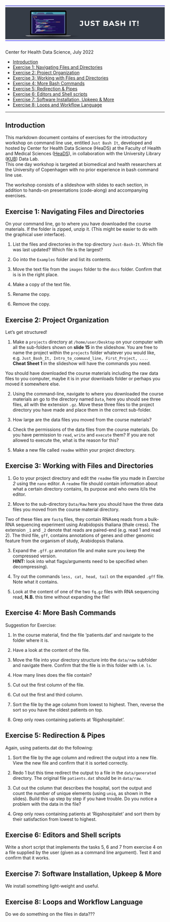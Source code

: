 ![](BashFigure1.jpeg)
================
Center for Health Data Science, July 2022

-   [Introduction](#introduction)
-   [Exercise 1: Navigating Files and
    Directories](#exercise-1-navigating-files-and-directories)
-   [Exercise 2: Project Organization](#exercise-2-project-organization)
-   [Exercise 3: Working with Files and
    Directories](#exercise-3-working-with-files-and-directories)
-   [Exercise 4: More Bash Commands](#exercise-4-more-bash-commands)
-   [Exercise 5: Redirection & Pipes](#exercise-5-redirection--pipes)
-   [Exercise 6: Editors and Shell
    scripts](#exercise-6-editors-and-shell-scripts)
-   [Exercise 7: Software Installation, Upkeep &
    More](#exercise-7-software-installation-upkeep--more)
-   [Exercise 8: Loops and Workflow
    Language](#exercise-8-loops-and-workflow-language)

------------------------------------------------------------------------

## Introduction

This markdown document contains of exercises for the introductory
workshop on command line use, entitled `Just Bash It`, developed and
hosted by Center for Health Data Science (HeaDS) at the Faculty of
Health and Medical Sciences ([HeaDS](https://heads.ku.dk/)), in
collaboration with the University Library
([KUB](https://kub.kb.dk/datalab)) Data Lab.  
This one day workshop is targeted at biomedical and health researchers
at the University of Copenhagen with no prior experience in bash command
line use.

The workshop consists of a slideshow with slides to each section, in
addition to hands-on presentations (code-along) and accompanying
exercises.

## Exercise 1: Navigating Files and Directories

On your command line, go to where you have downloaded the course
materials. If the folder is zipped, unzip it. (This might be easier to
do with the graphical user interface).

1.  List the files and directories in the top directory `Just-Bash-It`.
    Which file was last updated? Which file is the largest?

2.  Go into the `Examples` folder and list its contents.

3.  Move the text file from the `images` folder to the `docs` folder.
    Confirm that is is in the right place.

4.  Make a copy of the text file.

5.  Rename the copy.

6.  Remove the copy.

## Exercise 2: Project Organization

Let’s get structured!

1.  Make a `projects` directory at `/home/user/Desktop` on your computer
    with all the sub-folders shown on **slide 15** in the slideshow. You
    are free to name the project within the `projects` folder whatever
    you would like,
    e.g. `Just_Bash_It, Intro_to_command_line, First_Project, ...`.  
    **Cheat Sheet 1** in the slideshow will have the commands you need.

You should have downloaded the course materials including the raw data
files to you computer, maybe it is in your downloads folder or perhaps
you moved it somewhere else.

2.  Using the command-line, navigate to where you downloaded the course
    materials an go to the directory named `Data`, here you should see
    three files, all with the extension `.gz`. Move these three files to
    the project directory you have made and place them in the correct
    sub-folder.

3.  How large are the data files you moved from the course materials?

4.  Check the permissions of the data files from the course materials.
    Do you have permission to `read`, `write` and `execute` them? If you
    are not allowed to execute the, what is the reason for this?

5.  Make a new file called `readme` within your project directory.

## Exercise 3: Working with Files and Directories

1.  Go to your project directory and edit the `readme` file you made in
    *Exercise 2* using the `nano` editor. A `readme` file should contain
    information about what a certain directory contains, its purpose and
    who owns it/is the editor.

2.  Move to the sub-directory `Data/Raw` here you should have the three
    data files you moved from the course material directory.

Two of these files are `fastq` files, they contain RNAseq reads from a
bulk-RNA sequencing experiment using Arabidopsis thaliana (thale cress).
The extension `_1` and `_2` denote that reads are paired-end (e.g. read
1 and read 2). The third file, `gff`, contains annotations of genes and
other genomic feature from the organism of study, Arabidopsis thaliana.

3.  Expand the `.gff.gz` annotation file and make sure you keep the
    compressed version.  
    **HINT:** look into what flags/arguments need to be specified when
    decompressing).

4.  Try out the commands `less, cat, head, tail` on the expanded `.gff`
    file. Note what it contains.

5.  Look at the content of one of the two `fq.gz` files with RNA
    sequencing read, **N.B.** this time without expanding the file!

## Exercise 4: More Bash Commands

Suggestion for Exercise:

1.  In the course material, find the file ‘patients.dat’ and navigate to
    the folder where it is.

2.  Have a look at the content of the file.

3.  Move the file into your directory structure into the `data/raw`
    subfolder and navigate there. Confirm that the file is in this
    folder with i.e. `ls`.

4.  How many lines does the file contain?

5.  Cut out the first column of the file.

6.  Cut out the first and third column.

7.  Sort the file by the age column from lowest to highest. Then,
    reverse the sort so you have the oldest patients on top.

8.  Grep only rows containing patients at ‘Rigshospitalet’.

## Exercise 5: Redirection & Pipes

Again, using patients.dat do the following:

1.  Sort the file by the age column and redirect the output into a new
    file. View the new file and confirm that it is sorted correctly.

2.  Redo 1 but this time redirect the output to a file in the
    `data/generated` directory. The original file `patients.dat` should
    be in `data/raw`.

3.  Cut out the column that describes the hospital, sort the output and
    count the number of unique elements (using `uniq`, as shown in the
    slides). Build this up step by step if you have trouble. Do you
    notice a problem with the data in the file?

4.  Grep only rows containing patients at ‘Rigshospitalet’ and sort them
    by their satisfaction from lowest to highest.

## Exercise 6: Editors and Shell scripts

Write a short script that implements the tasks 5, 6 and 7 from exercise
4 on a file supplied by the user (given as a command line argument).
Test it and confirm that it works.

## Exercise 7: Software Installation, Upkeep & More

We install something light-weight and useful.

## Exercise 8: Loops and Workflow Language

Do we do something on the files in data???
